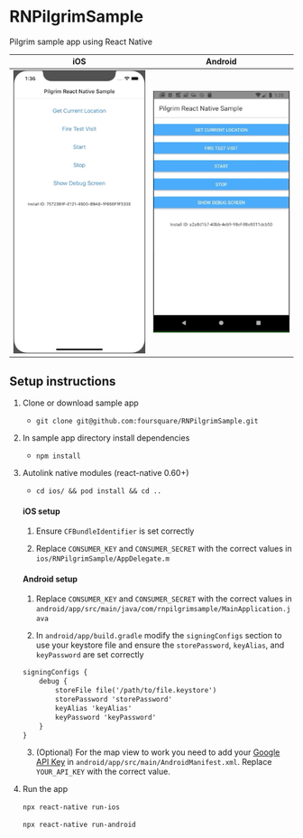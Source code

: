 # RNPilgrimSample
Pilgrim sample app using React Native

|iOS                |Android                |
|-------------------|-----------------------|
|![](images/ios.gif)|![](images/android.gif)|

## Setup instructions

1. Clone or download sample app
    * `git clone git@github.com:foursquare/RNPilgrimSample.git`
    
2. In sample app directory install dependencies
    * `npm install`

3. Autolink native modules (react-native 0.60+)
    * `cd ios/ && pod install && cd ..`

    #### iOS setup

    1. Ensure `CFBundleIdentifier` is set correctly

    2. Replace `CONSUMER_KEY` and `CONSUMER_SECRET` with the correct values in `ios/RNPilgrimSample/AppDelegate.m`

    #### Android setup

    1. Replace `CONSUMER_KEY` and `CONSUMER_SECRET` with the correct values in `android/app/src/main/java/com/rnpilgrimsample/MainApplication.java`

    2. In `android/app/build.gradle` modify the `signingConfigs` section to use your keystore file and ensure the `storePassword`, `keyAlias`, and `keyPassword` are set correctly

    ```
    signingConfigs {
        debug {
            storeFile file('/path/to/file.keystore')
            storePassword 'storePassword'
            keyAlias 'keyAlias'
            keyPassword 'keyPassword'
        }
    }
    ```

    3. (Optional) For the map view to work you need to add your [Google API Key](https://developers.google.com/maps/documentation/android-sdk/get-api-key) in `android/app/src/main/AndroidManifest.xml`.  Replace `YOUR_API_KEY` with the correct value.

4. Run the app

    `npx react-native run-ios`

    `npx react-native run-android`